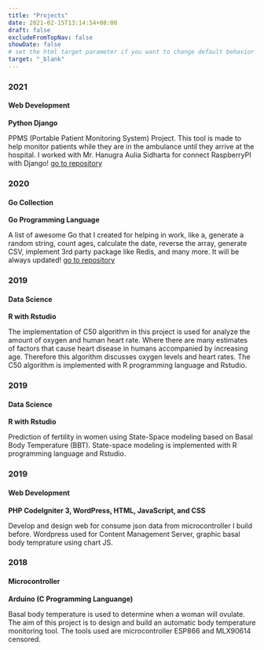 ```yaml
---
title: "Projects"
date: 2021-02-15T13:14:54+08:00
draft: false
excludeFromTopNav: false
showDate: false
# set the html target parameter if you want to change default behavior
target: "_blank"
---
```


### 2021
#### Web Development
**Python Django**

PPMS (Portable Patient Monitoring System) Project. This tool is made to help monitor patients while they are in the ambulance until they arrive at the hospital. I worked with Mr. Hanugra Aulia Sidharta for connect RaspberryPI with Django! [go to repository](https://github.com/adwinugroho/django_ppms)


### 2020
#### Go Collection
**Go Programming Language**

A list of awesome Go that I created for helping in work, like a, generate a random string, count ages, calculate the date, reverse the array, generate CSV, implement 3rd party package like Redis, and many more. It will be always updated! [go to repository](https://github.com/adwinugroho/go-collection)

### 2019
#### Data Science
**R with Rstudio**

The implementation of C50 algorithm in this project is used for analyze the amount of oxygen and human heart rate. Where there are many estimates of factors that cause heart disease in humans accompanied by increasing age. Therefore this algorithm discusses oxygen levels and heart rates. The C50 algorithm is implemented with R programming language and Rstudio.

### 2019
#### Data Science
**R with Rstudio**

Prediction of fertility in women using State-Space modeling based on Basal Body Temperature (BBT). State-space modeling is implemented with R programming language and Rstudio.

### 2019
#### Web Development
**PHP CodeIgniter 3, WordPress, HTML, JavaScript, and CSS**

Develop and design web for consume json data from microcontroller I build before. Wordpress used for Content Management Server, graphic basal body temprature using chart JS.

### 2018
#### Microcontroller
**Arduino (C Programming Languange)**

Basal body temperature is used to determine when a woman will ovulate. The aim of this project is to design and build an automatic body temperature monitoring tool. The tools used are microcontroller ESP866 and MLX90614 censored. 